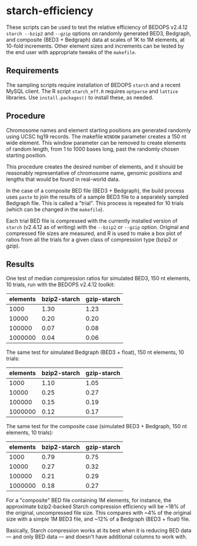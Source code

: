 # starch-efficiency

These scripts can be used to test the relative efficiency of BEDOPS v2.4.12 ``starch --bzip2`` and ``--gzip`` options on randomly generated BED3, Bedgraph, and composite (BED3 + Bedgraph) data at scales of 1K to 1M elements, at 10-fold increments. Other element sizes and increments can be tested by the end user with appropriate tweaks of the ``makefile``.

## Requirements

The sampling scripts require installation of BEDOPS ``starch`` and a recent MySQL client. The R script ``starch_eff.R`` requires ``optparse`` and ``lattice`` libraries. Use ``install.packages()`` to install these, as needed. 

## Procedure

Chromosome names and element starting positions are generated randomly using UCSC hg19 records. The makefile ``WINDOW`` parameter creates a 150 nt wide element. This window parameter can be removed to create elements of random length, from 1 to 1000 bases long, past the randomly chosen starting position.

This procedure creates the desired number of elements, and it should be reasonably representative of chromosome name, genomic positions and lengths that would be found in real-world data. 

In the case of a composite BED file (BED3 + Bedgraph), the build process uses ``paste`` to join the results of a sample BED3 file to a separately sampled Bedgraph file. This is called a "trial". This process is repeated for 10 trials (which can be changed in the ``makefile``).

Each trial BED file is compressed with the currently installed version of ``starch`` (v2.4.12 as of writing) with the ``--bzip2`` or ``--gzip`` option. Original and compressed file sizes are measured, and R is used to make a box plot of ratios from all the trials for a given class of compression type (bzip2 or gzip).

## Results

One test of median compression ratios for simulated BED3, 150 nt elements, 10 trials, run with the BEDOPS v2.4.12 toolkit:

| elements | bzip2-starch | gzip-starch |
|----------|--------------|-------------|
| 1000     | 1.30         | 1.23        |
| 10000    | 0.20         | 0.20        |
| 100000   | 0.07         | 0.08        |
| 1000000  | 0.04         | 0.06        |

The same test for simulated Bedgraph (BED3 + float), 150 nt elements, 10 trials:

| elements | bzip2-starch | gzip-starch |
|----------|--------------|-------------|
| 1000     | 1.10         | 1.05        |
| 10000    | 0.25         | 0.27        |
| 100000   | 0.15         | 0.19        |
| 1000000  | 0.12         | 0.17        |

The same test for the composite case (simulated BED3 + Bedgraph, 150 nt elements, 10 trials):

| elements | bzip2-starch | gzip-starch |
|----------|--------------|-------------|
| 1000     | 0.79         | 0.75        |
| 10000    | 0.27         | 0.32        |
| 100000   | 0.21         | 0.29        |
| 1000000  | 0.18         | 0.27        |

For a "composite" BED file containing 1M elements, for instance, the approximate bzip2-backed Starch compression efficiency will be ~18% of the original, uncompressed file size. This compares with ~4% of the original size with a simple 1M BED3 file, and ~12% of a Bedgraph (BED3 + float) file.

Basically, Starch compression works at its best when it is reducing BED data — and only BED data — and doesn't have additional columns to work with.
